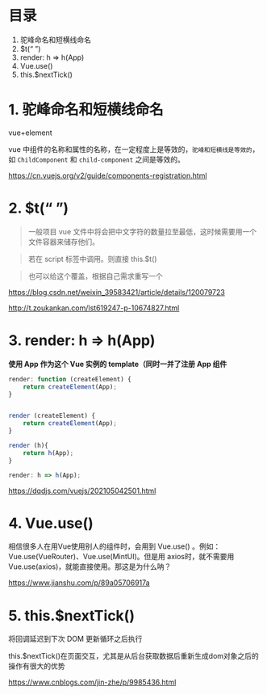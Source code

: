 # 目录

1. 驼峰命名和短横线命名
2. $t(“ ”)
3. render: h => h(App)
4. Vue.use()
5. this.$nextTick()

# 1. 驼峰命名和短横线命名

vue+element

vue 中组件的名称和属性的名称，在一定程度上是等效的，`驼峰和短横线是等效的`，如 `ChildComponent` 和 `child-component` 之间是等效的。

https://cn.vuejs.org/v2/guide/components-registration.html

# 2. $t(“ ”)

> 一般项目 vue 文件中将会把中文字符的数量拉至最低，这时候需要用一个文件容器来储存他们。

> 若在 script 标签中调用。则直接 this.$t()

> 也可以给这个覆盖，根据自己需求重写一个

https://blog.csdn.net/weixin_39583421/article/details/120079723

http://t.zoukankan.com/lst619247-p-10674827.html

# 3. render: h => h(App)

**使用 App 作为这个 Vue 实例的 template（同时一并了注册 App 组件**

```javascript
render: function (createElement) {
    return createElement(App);
}


render (createElement) {
    return createElement(App);
}

render (h){
    return h(App);
}

render: h => h(App);
```

https://dqdjs.com/vuejs/202105042501.html


# 4. Vue.use()

相信很多人在用Vue使用别人的组件时，会用到 Vue.use() 。例如：Vue.use(VueRouter)、Vue.use(MintUI)。但是用 axios时，就不需要用 Vue.use(axios)，就能直接使用。那这是为什么呐？

https://www.jianshu.com/p/89a05706917a


# 5. this.$nextTick()

将回调延迟到下次 DOM 更新循环之后执行

this.$nextTick()在页面交互，尤其是从后台获取数据后重新生成dom对象之后的操作有很大的优势

https://www.cnblogs.com/jin-zhe/p/9985436.html